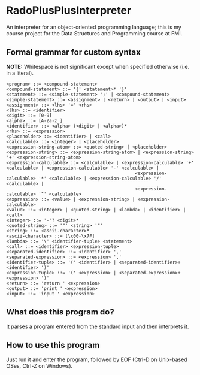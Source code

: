 # RadoPlusPlusInterpreter
An interpreter for an object-oriented programming language; this is my course project for the Data Structures and Programming course at FMI.


## Formal grammar for custom syntax
**NOTE:** Whitespace is not significant except when specified otherwise (i.e. in a literal).

	<program> ::= <compound-statement>
	<compound-statement> ::= '{' <statement>* '}'
	<statement> ::= <simple-statement> ';' | <compound-statement>
	<simple-statement> ::= <assignment> | <return> | <output> | <input>
	<assignment> ::= <lhs> '=' <rhs>
	<lhs> ::= <identifier>
	<digit> ::= [0-9]
	<alpha> ::= [A-Za-z_]
	<identifier> ::= <alpha> (<digit> | <alpha>)*
	<rhs> ::= <expression>
	<placeholder> ::= <identifier> | <call>
	<calculable> ::= <integer> | <placeholder>
	<expression-string-atom> ::= <quoted-string> | <placeholder>
	<expression-string> ::= <expression-string-atom> | <expression-string> '+' <expression-string-atom>
	<expression-calculable> ::= <calculable> | <expression-calculable> '+' <calculable> | <expression-calculable> '-' <calculable> | 
					   							    <expression-calculable> '*' <calculable> | <expression-calculable> '/' <calculable> |
					   							    <expression-calculable> '^' <calculable>
	<expression> ::= <value> | <expression-string> | <expression-calculable>
	<value> ::= <integer> | <quoted-string> | <lambda> | <identifier> | <call>
	<integer> ::= '-'? <digit>*
	<quoted-string> ::= '"' <string> '"'
	<string> ::= <ascii-character>*
	<ascii-character> ::= [\x00-\x7F]
	<lambda> ::= '\' <identifier-tuple> <statement>
	<call> ::= <identifier> <expression-tuple>
	<separated-identifier> ::= <identifier> ','
	<separated-expression> ::= <expression> ','
	<identifier-tuple> ::= '(' <identifier> | <separated-identifier>+ <identifier> ')'
	<expression-tuple> ::= '(' <expression> | <separated-expression>+ <expression> ')'
	<return> ::= 'return ' <expression>
	<output> ::= 'print ' <expression>
	<input> ::= 'input ' <expression>
	
	

## What does this program do?
It parses a program entered from the standard input and then interprets it.


## How to use this program
Just run it and enter the program, followed by EOF (Ctrl-D on Unix-based OSes, Ctrl-Z on Windows).

